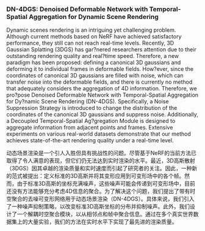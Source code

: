### DN-4DGS: Denoised Deformable Network with Temporal-Spatial Aggregation for Dynamic Scene Rendering

Dynamic scenes rendering is an intriguing yet challenging problem. Although current methods based on NeRF have achieved satisfactory performance, they still can not reach real-time levels. Recently, 3D Gaussian Splatting (3DGS) has gar?nered researchers attention due to their outstanding rendering quality and real?time speed. Therefore, a new paradigm has been proposed: defining a canonical 3D gaussians and deforming it to individual frames in deformable fields. How?ever, since the coordinates of canonical 3D gaussians are filled with noise, which can transfer noise into the deformable fields, and there is currently no method that adequately considers the aggregation of 4D information. Therefore, we pro?pose Denoised Deformable Network with Temporal-Spatial Aggregation for Dy?namic Scene Rendering (DN-4DGS). Specifically, a Noise Suppression Strategy is introduced to change the distribution of the coordinates of the canonical 3D gaussians and suppress noise. Additionally, a Decoupled Temporal-Spatial Ag?gregation Module is designed to aggregate information from adjacent points and frames. Extensive experiments on various real-world datasets demonstrate that our method achieves state-of-the-art rendering quality under a real-time level.

动态场景渲染是一个引人入胜但具有挑战性的问题。尽管基于NeRF的当前方法已取得了令人满意的表现，但它们仍无法达到实时渲染的水平。最近，3D高斯散射（3DGS）因其卓越的渲染质量和实时速度而引起了研究者的关注。因此，一种新的范式被提出：定义标准的3D高斯并将其变形应用到可变形场中的各个帧。然而，由于标准3D高斯的坐标充满噪声，这些噪声可能会传递到可变形场中，目前还没有方法能够充分考虑4D信息的聚合。为了解决这个问题，我们提出了带有时空聚合的去噪可变形网络用于动态场景渲染（DN-4DGS）。具体来说，我们引入了一种噪声抑制策略，以改变标准3D高斯坐标的分布并抑制噪声。此外，我们设计了一个解耦时空聚合模块，以从相邻点和帧中聚合信息。通过在多个真实世界数据集上的大量实验，我们的方法在实时水平下实现了最先进的渲染质量。


